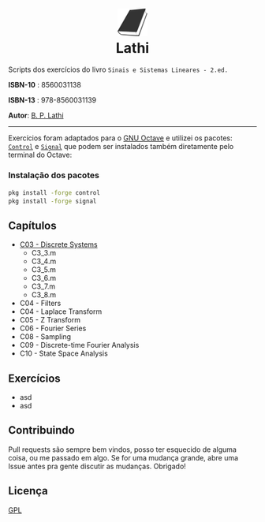 <h1 align="center">
  <br>
  <a href="#"><img src="assets/book.png" alt="Just a simple book icon" width="60"></a>
  <br>
  Lathi
  <br>
</h1>

Scripts dos exercícios do livro `Sinais e Sistemas Lineares - 2.ed.`

**ISBN-10** : 8560031138

**ISBN-13** : 978-8560031139

**Autor**: [B. P. Lathi](https://www.amazon.com.br/kindle-dbs/entity/author/B001I9OOTK?ref_=dbs_p_pbk_r00_abau_000000)

---

Exercícios foram adaptados para o [GNU Octave](https://www.gnu.org/software/octave/) e utilizei os pacotes: [`Control`](https://octave.sourceforge.io/control/index.html) e [`Signal`](https://octave.sourceforge.io/signal/index.html) que podem ser instalados também diretamente pelo terminal do Octave:

### Instalação dos pacotes
```bash
pkg install -forge control
pkg install -forge signal
```

## Capítulos

- [C03 - Discrete Systems](#chapters/c03-discrete-systems)
    - C3_3.m
    - C3_4.m
    - C3_5.m
    - C3_6.m
    - C3_7.m
    - C3_8.m
- C04 - Filters
- C04 - Laplace Transform
- C05 - Z Transform
- C06 - Fourier Series
- C08 - Sampling
- C09 - Discrete-time Fourier Analysis
- C10 - State Space Analysis

## Exercícios
- asd
- asd

## Contribuindo

Pull requests são sempre bem vindos, posso ter esquecido de alguma coisa, ou me passado em algo. Se for uma mudança grande, abre uma Issue antes pra gente discutir as mudanças. Obrigado!

## Licença

[GPL](https://choosealicense.com/licenses/mit/)
